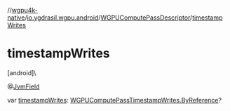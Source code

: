 //[wgpu4k-native](../../../index.md)/[io.ygdrasil.wgpu.android](../index.md)/[WGPUComputePassDescriptor](index.md)/[timestampWrites](timestamp-writes.md)

# timestampWrites

[android]\

@[JvmField](https://kotlinlang.org/api/core/kotlin-stdlib/kotlin.jvm/-jvm-field/index.html)

var [timestampWrites](timestamp-writes.md): [WGPUComputePassTimestampWrites.ByReference](../-w-g-p-u-compute-pass-timestamp-writes/-by-reference/index.md)?